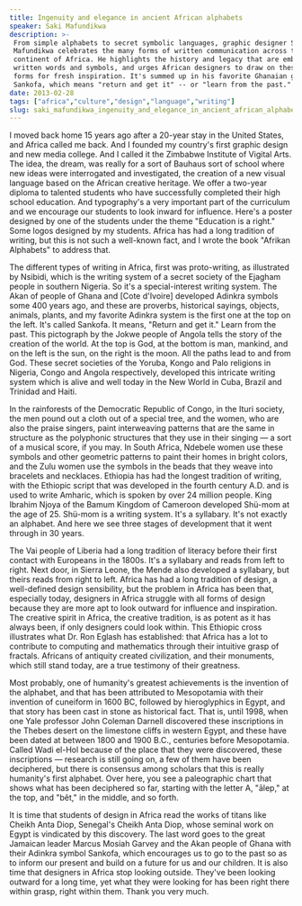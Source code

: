 ```yaml
---
title: Ingenuity and elegance in ancient African alphabets
speaker: Saki Mafundikwa
description: >-
 From simple alphabets to secret symbolic languages, graphic designer Saki
 Mafundikwa celebrates the many forms of written communication across the
 continent of Africa. He highlights the history and legacy that are embodied in
 written words and symbols, and urges African designers to draw on these graphic
 forms for fresh inspiration. It's summed up in his favorite Ghanaian glyph,
 Sankofa, which means "return and get it" -- or "learn from the past."
date: 2013-02-28
tags: ["africa","culture","design","language","writing"]
slug: saki_mafundikwa_ingenuity_and_elegance_in_ancient_african_alphabets
---
```


I moved back home 15 years ago after a 20-year stay in the United States, and Africa
called me back. And I founded my country's first graphic design and new media college. And
I called it the Zimbabwe Institute of Vigital Arts. The idea, the dream, was really for a
sort of Bauhaus sort of school where new ideas were interrogated and investigated, the
creation of a new visual language based on the African creative heritage. We offer a
two-year diploma to talented students who have successfully completed their high school
education. And typography's a very important part of the curriculum and we encourage our
students to look inward for influence. Here's a poster designed by one of the students
under the theme "Education is a right." Some logos designed by my students. Africa has had
a long tradition of writing, but this is not such a well-known fact, and I wrote the book
"Afrikan Alphabets" to address that.

The different types of writing in Africa, first was proto-writing, as illustrated by
Nsibidi, which is the writing system of a secret society of the Ejagham people in southern
Nigeria. So it's a special-interest writing system. The Akan of people of Ghana and [Cote
d'Ivoire] developed Adinkra symbols some 400 years ago, and these are proverbs, historical
sayings, objects, animals, plants, and my favorite Adinkra system is the first one at the
top on the left. It's called Sankofa. It means, "Return and get it." Learn from the past.
This pictograph by the Jokwe people of Angola tells the story of the creation of the
world. At the top is God, at the bottom is man, mankind, and on the left is the sun, on
the right is the moon. All the paths lead to and from God. These secret societies of the
Yoruba, Kongo and Palo religions in Nigeria, Congo and Angola respectively, developed this
intricate writing system which is alive and well today in the New World in Cuba, Brazil
and Trinidad and Haiti.

In the rainforests of the Democratic Republic of Congo, in the Ituri society, the men
pound out a cloth out of a special tree, and the women, who are also the praise singers,
paint interweaving patterns that are the same in structure as the polyphonic structures
that they use in their singing — a sort of a musical score, if you may. In South Africa,
Ndebele women use these symbols and other geometric patterns to paint their homes in
bright colors, and the Zulu women use the symbols in the beads that they weave into
bracelets and necklaces. Ethiopia has had the longest tradition of writing, with the
Ethiopic script that was developed in the fourth century A.D. and is used to write
Amharic, which is spoken by over 24 million people. King Ibrahim Njoya of the Bamum
Kingdom of Cameroon developed Shü-mom at the age of 25. Shü-mom is a writing system. It's
a syllabary. It's not exactly an alphabet. And here we see three stages of development
that it went through in 30 years.

The Vai people of Liberia had a long tradition of literacy before their first contact with
Europeans in the 1800s. It's a syllabary and reads from left to right. Next door, in
Sierra Leone, the Mende also developed a syllabary, but theirs reads from right to left.
Africa has had a long tradition of design, a well-defined design sensibility, but the
problem in Africa has been that, especially today, designers in Africa struggle with all
forms of design because they are more apt to look outward for influence and inspiration.
The creative spirit in Africa, the creative tradition, is as potent as it has always been,
if only designers could look within. This Ethiopic cross illustrates what Dr. Ron Eglash
has established: that Africa has a lot to contribute to computing and mathematics through
their intuitive grasp of fractals. Africans of antiquity created civilization, and their
monuments, which still stand today, are a true testimony of their greatness.

Most probably, one of humanity's greatest achievements is the invention of the alphabet,
and that has been attributed to Mesopotamia with their invention of cuneiform in 1600 BC,
followed by hieroglyphics in Egypt, and that story has been cast in stone as historical
fact. That is, until 1998, when one Yale professor John Coleman Darnell discovered these
inscriptions in the Thebes desert on the limestone cliffs in western Egypt, and these have
been dated at between 1800 and 1900 B.C., centuries before Mesopotamia. Called Wadi el-Hol
because of the place that they were discovered, these inscriptions — research is still
going on, a few of them have been deciphered, but there is consensus among scholars that
this is really humanity's first alphabet. Over here, you see a paleographic chart that
shows what has been deciphered so far, starting with the letter A, "ālep," at the top, and
"bêt," in the middle, and so forth.

It is time that students of design in Africa read the works of titans like Cheikh Anta
Diop, Senegal's Cheikh Anta Diop, whose seminal work on Egypt is vindicated by this
discovery. The last word goes to the great Jamaican leader Marcus Mosiah Garvey and the
Akan people of Ghana with their Adinkra symbol Sankofa, which encourages us to go to the
past so as to inform our present and build on a future for us and our children. It is also
time that designers in Africa stop looking outside. They've been looking outward for a
long time, yet what they were looking for has been right there within grasp, right within
them. Thank you very much. 

<!--
ad_duration=3.33
comment_count=91
event="TED2013"
external_start_time=0
has_talk_citation=0
intro_duration=11.82
is_subtitle_required="False"
is_talk_featured="True"
language="en"
language_swap="False"
native_language="en"
number_of_related_talks=6
number_of_speakers=1
number_of_subtitled_videos=34
number_of_tags=5
number_of_talk_download_languages=34
number_of_talk_more_resources=0
number_of_talk_recommendations=0
number_of_talks_take_actions=0
post_ad_duration=0.83
published_timestamp="2013-08-07 15:35:38"
recording_date="2013-02-28"
speaker_description="Graphic designer"
speaker_is_published=1
speaker_name="Saki Mafundikwa"
speaker_what_others_say="It is his hope that Africa can imprint itself on the canon of graphic design."
talk_more_resources=[]
talk_name="Ingenuity and elegance in ancient African alphabets"
talks_tags=["africa","culture","design","language","writing"]
talks_take_action=[]
url_photo_speaker="https://pe.tedcdn.com/images/ted/17603df7ddc5c170a3b8c83fbb05b47ba8580144_254x191.jpg"
url_photo_talk="https://pe.tedcdn.com/images/ted/0f042e4cdfed12a9e3f6b888188a4633f331f4ba_1600x1200.jpg"
url_webpage="https://www.ted.com/talks/saki_mafundikwa_ingenuity_and_elegance_in_ancient_african_alphabets"
video_type_name="TED Stage Talk"
-->